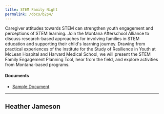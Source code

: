 ```yaml
---
title: STEM Family Night
permalink: /docs/b2p4/
---
```


Caregiver attitudes towards STEM can strengthen youth engagement and perceptions of STEM learning. Join the Montana Afterschool Alliance to discuss research-based approaches for involving families in STEM education and supporting their child's learning journey. Drawing from practical experiences of the Institute for the Study of Resilience in Youth at McLean Hospital and Harvard Medical School, we will present the STEM Family Engagement Planning Tool, hear from the field, and explore activities from Montana-based programs.

#### Documents
 - [Sample Document](../monday/breakout2/documents/b1p1d1.pdf)

***

## Heather Jameson